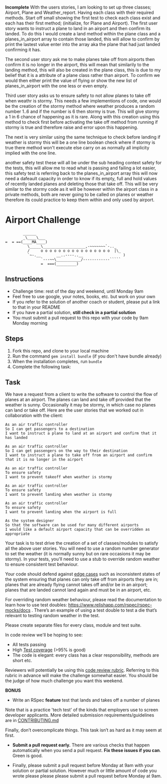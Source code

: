 __Incomplete__
With the users stories, I am looking to set up three classes; Airport, Plane and Weather_report. Having each class with their required methods. Start off small showing the first test to check each class exist and each has their first method; (initialize, for Plane and Airport). The first user story wants to instruct a plane to land in an airport and then confirm its landed. To do this I would create a land method within the plane class and a planes_in_airport array to contain those landed, this will allow to confirm by print the lastest value enter into the array aka the plane that had just landed confirming it has. 

The second user story ask me to make planes take off from airports then confirm it is no longer in the airport, this will mean that similarily to the landing method, this will also be created in the plane class, this is due to my belief that it is a attribute of a plane class rather than airport. To confirm we would then either print the value of flying or show the new list of planes_in_airport with the one less or even empty.

Third user story asks us to ensure safety to not allow planes to take off when weathr is stormy. This needs a few implementions of code, one would be the creation of the stormy method where weather produces a random number 1..6 and if the number is 6 then stormy is true. This will give stormy a 1 in 6 chance of happening as it is rare. Along with this creation using this method to check first before activating the take off method from running if stormy is true and therefore raise and error upon this happening.

The next is very similar using the same technique to check before landing if weather is stormy this will be a one line boolean check where if stormy is true there method won't execute else carry on as normally all implicity implied with the one line.

another safety test these will all be under the sub heading context safety for the tests, this will allow me to read what is passing and failing a lot easier, this safety test is referring back to the planes_in_airport array this will now need a dafeault capacity in order to know if its empty, full and hold values of recently landed planes and deleting those that take off. This will be very similar to the stormy code as it will be however within the airport class in a private methods, both are never going to be called on planes or weather therefore its could practice to keep them within and only used by airport. 


Airport Challenge
=================

```
        ______
        _\____\___
=  = ==(____MA____)
          \_____\___________________,-~~~~~~~`-.._
          /     o o o o o o o o o o o o o o o o  |\_
          `~-.__       __..----..__                  )
                `---~~\___________/------------`````
                =  ===(_________)

```

Instructions
---------

* Challenge time: rest of the day and weekend, until Monday 9am
* Feel free to use google, your notes, books, etc. but work on your own
* If you refer to the solution of another coach or student, please put a link to that in your README
* If you have a partial solution, **still check in a partial solution**
* You must submit a pull request to this repo with your code by 9am Monday morning

Steps
-------

1. Fork this repo, and clone to your local machine
2. Run the command `gem install bundle` (if you don't have bundle already)
3. When the installation completes, run `bundle`
4. Complete the following task:

Task
-----

We have a request from a client to write the software to control the flow of planes at an airport. The planes can land and take off provided that the weather is sunny. Occasionally it may be stormy, in which case no planes can land or take off.  Here are the user stories that we worked out in collaboration with the client:

```
As an air traffic controller 
So I can get passengers to a destination 
I want to instruct a plane to land at an airport and confirm that it has landed 

As an air traffic controller 
So I can get passengers on the way to their destination 
I want to instruct a plane to take off from an airport and confirm that it is no longer in the airport

As an air traffic controller 
To ensure safety 
I want to prevent takeoff when weather is stormy 

As an air traffic controller 
To ensure safety 
I want to prevent landing when weather is stormy 

As an air traffic controller 
To ensure safety 
I want to prevent landing when the airport is full 

As the system designer
So that the software can be used for many different airports
I would like a default airport capacity that can be overridden as appropriate
```

Your task is to test drive the creation of a set of classes/modules to satisfy all the above user stories. You will need to use a random number generator to set the weather (it is normally sunny but on rare occasions it may be stormy). In your tests, you'll need to use a stub to override random weather to ensure consistent test behaviour.

Your code should defend against [edge cases](http://programmers.stackexchange.com/questions/125587/what-are-the-difference-between-an-edge-case-a-corner-case-a-base-case-and-a-b) such as inconsistent states of the system ensuring that planes can only take off from airports they are in; planes that are already flying cannot takes off and/or be in an airport; planes that are landed cannot land again and must be in an airport, etc.

For overriding random weather behaviour, please read the documentation to learn how to use test doubles: https://www.relishapp.com/rspec/rspec-mocks/docs . There’s an example of using a test double to test a die that’s relevant to testing random weather in the test.

Please create separate files for every class, module and test suite.

In code review we'll be hoping to see:

* All tests passing
* High [Test coverage](https://github.com/makersacademy/course/blob/master/pills/test_coverage.md) (>95% is good)
* The code is elegant: every class has a clear responsibility, methods are short etc. 

Reviewers will potentially be using this [code review rubric](docs/review.md).  Referring to this rubric in advance will make the challenge somewhat easier.  You should be the judge of how much challenge you want this weekend.

**BONUS**

* Write an RSpec **feature** test that lands and takes off a number of planes

Note that is a practice 'tech test' of the kinds that employers use to screen developer applicants.  More detailed submission requirements/guidelines are in [CONTRIBUTING.md](CONTRIBUTING.md)

Finally, don’t overcomplicate things. This task isn’t as hard as it may seem at first.

* **Submit a pull request early.**  There are various checks that happen automatically when you send a pull request.  **Fix these issues if you can**.  Green is good.

* Finally, please submit a pull request before Monday at 9am with your solution or partial solution.  However much or little amount of code you wrote please please please submit a pull request before Monday at 9am.
